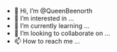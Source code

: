 - 👋 Hi, I’m @QueenBeenorth
- 👀 I’m interested in ...
- 🌱 I’m currently learning ...
- 💞️ I’m looking to collaborate on ...
- 📫 How to reach me ...

<!---
QueenBeenorth/QueenBeenorth is a ✨ special ✨ repository because its `README.md` (this file) appears on your GitHub profile.
You can click the Preview link to take a look at your changes.
--->
